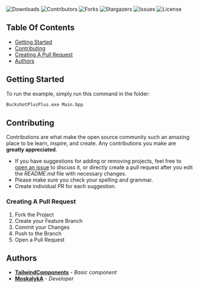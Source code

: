![Downloads](https://img.shields.io/github/downloads/MoskalykA/BuckshotPlusPlus-Examples/total) ![Contributors](https://img.shields.io/github/contributors/MoskalykA/BuckshotPlusPlus-Examples?color=dark-green) ![Forks](https://img.shields.io/github/forks/MoskalykA/BuckshotPlusPlus-Examples?style=social) ![Stargazers](https://img.shields.io/github/stars/MoskalykA/BuckshotPlusPlus-Examples?style=social) ![Issues](https://img.shields.io/github/issues/MoskalykA/BuckshotPlusPlus-Examples) ![License](https://img.shields.io/github/license/MoskalykA/BuckshotPlusPlus-Examples) 

## Table Of Contents

* [Getting Started](#getting-started)
* [Contributing](#contributing)
* [Creating A Pull Request](#creating-a-pull-request)
* [Authors](#authors)

## Getting Started
To run the example, simply run this command in the folder:
```cmd
BuckshotPlusPlus.exe Main.bpp
```

## Contributing

Contributions are what make the open source community such an amazing place to be learn, inspire, and create. Any contributions you make are **greatly appreciated**.
* If you have suggestions for adding or removing projects, feel free to [open an issue](https://github.com/MoskalykA/BuckshotPlusPlus-Examples/issues/new) to discuss it, or directly create a pull request after you edit the *README.md* file with necessary changes.
* Please make sure you check your spelling and grammar.
* Create individual PR for each suggestion.

### Creating A Pull Request

1. Fork the Project
2. Create your Feature Branch
3. Commit your Changes
4. Push to the Branch
5. Open a Pull Request

## Authors

* **[TailwindComponents](https://tailwindcomponents.com/component/button-component-default/landing)** - *Basic component* 
* **[MoskalykA](https://github.com/MoskalykA)** - *Developer* 
